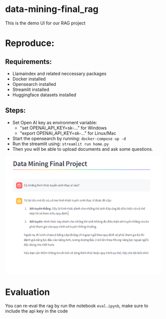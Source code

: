 # data-mining-final_rag

This is the demo UI for our RAG project 

# Reproduce:
## Requirements:
- Llamaindex and related neccessary packages 
- Docker installed
- Opensearch installed
- Streamlit installed
- Huggingface datasets installed
  
## Steps:

- Set Open AI key as environment variable: 
  - "set OPENAI_API_KEY=sk-..." for Windows
  - "export OPENAI_API_KEY=sk-..." for Linux/Mac
- Start the opensearch by running: `docker-compose up -d`
- Run the streamlit using: ` streamlit run home.py `
- Then you will be able to upload documents and ask some questions.


![demo image](imgs/demo.png "A sample chat screen")

# Evaluation
You can re-eval the rag by run the notebook `eval.ipynb`, make sure to include the api key in the code